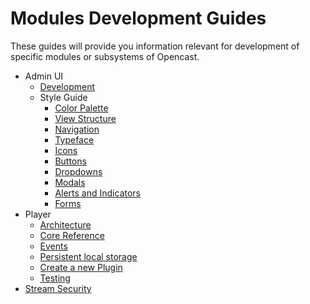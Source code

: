 Modules Development Guides
==========================

These guides will provide you information relevant for development of specific modules
or subsystems of Opencast.

- Admin UI
  - [Development](admin-ui/development.md)
  - Style Guide
      - [Color Palette](admin-ui/style/color-palette.md)
      - [View Structure](admin-ui/style/view-structure.md)
      - [Navigation](admin-ui/style/navigation.md)
      - [Typeface](admin-ui/style/typeface.md)
      - [Icons](admin-ui/style/icons.md)
      - [Buttons](admin-ui/style/buttons.md)
      - [Dropdowns](admin-ui/style/dropdowns.md)
      - [Modals](admin-ui/style/modals.md)
      - [Alerts and Indicators](admin-ui/style/alerts-indicators.md)
      - [Forms](admin-ui/style/forms.md)
- Player
  - [Architecture](player/architecture.md)
  - [Core Reference](player/core.reference.md)
  - [Events](player/events.md)
  - [Persistent local storage](player/storage.md)
  - [Create a new Plugin](player/plugin.development.md)
  - [Testing](player/testing.md)
- [Stream Security](stream-security.md)
